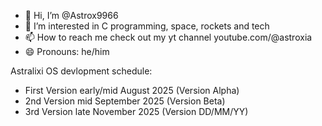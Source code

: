 - 👋 Hi, I’m @Astrox9966
- 👀 I’m interested in C programming, space, rockets and tech
- 📫 How to reach me check out my yt channel youtube.com/@astroxia
- 😄 Pronouns: he/him

Astralixi OS devlopment schedule:
- First Version early/mid August 2025 (Version Alpha)
- 2nd Version mid September 2025 (Version Beta)
- 3rd Version late November 2025 (Version DD/MM/YY)
